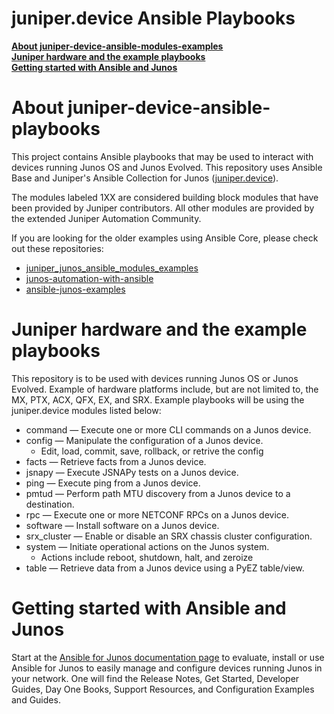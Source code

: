 # juniper.device Ansible Playbooks

[**About juniper-device-ansible-modules-examples**](README.md#about-juniper-device-ansible-modules-examples)  
[**Juniper hardware and the example playbooks**](README.md#juniper-hardware-and-the-example-playbooks)  
[**Getting started with Ansible and Junos**](README.md#getting-started-with-ansible-and-junos) 

# About juniper-device-ansible-playbooks

This project contains Ansible playbooks that may be used to interact with devices running Junos OS and Junos Evolved. This repository uses Ansible Base and Juniper's Ansible Collection for Junos ([juniper.device](https://galaxy.ansible.com/ui/repo/published/juniper/device/)). 

The modules labeled 1XX are considered building block modules that have been provided by Juniper contributors. All other modules are provided by the extended Juniper Automation Community. 

If you are looking for the older examples using Ansible Core, please check out these repositories:
 - [juniper_junos_ansible_modules_examples](https://github.com/JNPRAutomate/juniper_junos_ansible_modules_examples)
 - [junos-automation-with-ansible](https://github.com/JNPRAutomate/junos-automation-with-ansible)
 - [ansible-junos-examples](https://github.com/JNPRAutomate/ansible-junos-examples)
 
# Juniper hardware and the example playbooks

 This repository is to be used with devices running Junos OS or Junos Evolved.  Example of hardware platforms include, but are not limited to, the MX, PTX, ACX, QFX, EX, and SRX. Example playbooks will be using the juniper.device modules listed below:

- command — Execute one or more CLI commands on a Junos device.
- config — Manipulate the configuration of a Junos device.
  - Edit, load, commit, save, rollback, or retrive the config
- facts — Retrieve facts from a Junos device.
- jsnapy — Execute JSNAPy tests on a Junos device.
- ping — Execute ping from a Junos device.
- pmtud — Perform path MTU discovery from a Junos device to a destination.
- rpc — Execute one or more NETCONF RPCs on a Junos device.
- software — Install software on a Junos device.
- srx_cluster — Enable or disable an SRX chassis cluster configuration.
- system — Initiate operational actions on the Junos system.
  - Actions include reboot, shutdown, halt, and zeroize
- table — Retrieve data from a Junos device using a PyEZ table/view.

# Getting started with Ansible and Junos

Start at the [Ansible for Junos documentation page](https://www.juniper.net/documentation/product/us/en/ansible-for-junos-os/) to evaluate, install or use Ansible for Junos to easily manage and configure devices running Junos in your network. One will find the Release Notes, Get Started, Developer Guides, Day One Books, Support Resources, and Configuration Examples and Guides. 